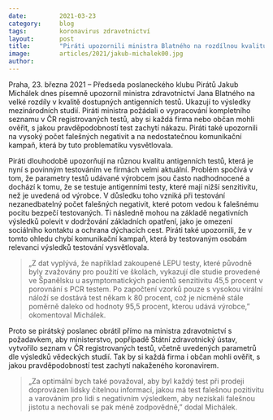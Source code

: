 ```yaml
---
date:         2021-03-23
category:     blog
tags:         koronavirus zdravotnictví
layout:       post
title:        "Piráti upozornili ministra Blatného na rozdílnou kvalitu antigenních testů. Chtějí občany informovat o spolehlivosti jednotlivých výrobků"
image:        articles/2021/jakub-michalek00.jpg
author:       
---
```




 

Praha, 23. března 2021 – Předseda poslaneckého klubu Pirátů Jakub Michálek dnes písemně upozornil ministra zdravotnictví Jana Blatného na velké rozdíly v kvalitě dostupných antigenních testů. Ukazují to výsledky mezinárodních studií. Piráti ministra požádali o vypracování kompletního seznamu v ČR registrovaných testů, aby si každá firma nebo občan mohli ověřit, s jakou pravděpodobností test zachytí nákazu. Piráti také upozornili na vysoký počet falešných negativit a na nedostatečnou komunikační kampaň, která by tuto problematiku vysvětlovala.

Piráti dlouhodobě upozorňují na různou kvalitu antigenních testů, která je nyní s povinným testováním ve firmách velmi aktuální. Problém spočívá v tom, že parametry testů udávané výrobcem jsou často nadhodnocené a dochází k tomu, že se testuje antigenními testy, které mají nižší senzitivitu, než je uvedená od výrobce. V důsledku toho vzniká při testování nezanedbatelný počet falešných negativit, které potom vedou k falešnému pocitu bezpečí testovaných. Ti následně mohou na základě negativních výsledků polevit v dodržování základních opatření, jako je omezení sociálního kontaktu a ochrana dýchacích cest. Piráti také upozornili, že v tomto ohledu chybí komunikační kampaň, která by testovaným osobám relevanci výsledků testování vysvětlovala.

> „Z dat vyplývá, že například zakoupené LEPU testy, které původně byly zvažovány pro použití ve školách, vykazují dle studie provedené ve Španělsku u asymptomatických pacientů senzitivitu 45,5 procent v porovnání s PCR testem. Po započtení vzorků pouze s vysokou virální náloží se dostává test někam k 80 procent, což je nicméně stále poměrně daleko od hodnoty 95,5 procent, kterou udává výrobce,” okomentoval Michálek.

Proto se pirátský poslanec obrátil přímo na ministra zdravotnictví s požadavkem, aby ministerstvo, popřípadě Státní zdravotnický ústav, vytvořilo seznam v ČR registrovaných testů, včetně uvedených parametrů dle výsledků vědeckých studií. Tak by si každá firma i občan mohli ověřit, s jakou pravděpodobností test zachytí nakaženého koronavirem.

> „Za optimální bych také považoval, aby byl každý test při prodeji doprovázen lidsky čitelnou informací, jakou má test falešnou pozitivitu a varováním pro lidi s negativním výsledkem, aby nezískali falešnou jistotu a nechovali se pak méně zodpovědně,” dodal Michálek.
